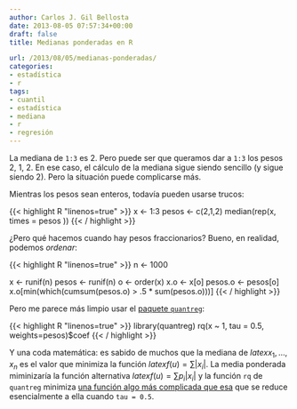 ```yaml
---
author: Carlos J. Gil Bellosta
date: 2013-08-05 07:57:34+00:00
draft: false
title: Medianas ponderadas en R

url: /2013/08/05/medianas-ponderadas/
categories:
- estadística
- r
tags:
- cuantil
- estadística
- mediana
- r
- regresión
---
```


La mediana de `1:3` es 2. Pero puede ser que queramos dar a `1:3` los pesos 2, 1, 2. En ese caso, el cálculo de la mediana sigue siendo sencillo (y sigue siendo 2). Pero la situación puede complicarse más.

Mientras los pesos sean enteros, todavía pueden usarse trucos:

{{< highlight R "linenos=true" >}}
x <- 1:3
pesos <- c(2,1,2)
median(rep(x, times = pesos ))
{{< / highlight >}}

¿Pero qué hacemos cuando hay pesos fraccionarios? Bueno, en realidad, podemos _ordenar_:

{{< highlight R "linenos=true" >}}
n <- 1000

x <- runif(n)
pesos <- runif(n)
o <- order(x)
x.o <- x[o]
pesos.o <- pesos[o]
x.o[min(which(cumsum(pesos.o) > .5 * sum(pesos.o)))]
{{< / highlight >}}

Pero me parece más limpio usar el [paquete `quantreg`](http://www.datanalytics.com/blog/2010/05/18/regresion-por-cuantiles-en-r-y-sas/):

{{< highlight R "linenos=true" >}}
library(quantreg)
rq(x ~ 1, tau = 0.5, weights=pesos)$coef
{{< / highlight >}}

Y una coda matemática: es sabido de muchos que la mediana de $latex x_1,\dots, x_n$ es el valor que minimiza la función $latex f(u) = \sum |x_i|$. La media ponderada miminizaría la función alternativa $latex f(u) = \sum p_i |x_i|$ y la función `rq` de `quantreg` minimiza [una función algo más complicada que esa](http://en.wikipedia.org/wiki/Quantile_regression#Quantiles) que se reduce esencialmente a ella cuando `tau = 0.5`.
